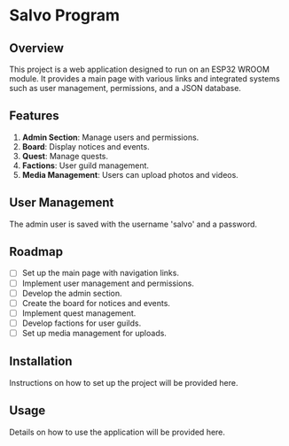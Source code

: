 # Salvo Program

## Overview
This project is a web application designed to run on an ESP32 WROOM module. It provides a main page with various links and integrated systems such as user management, permissions, and a JSON database.

## Features
1. **Admin Section**: Manage users and permissions.
2. **Board**: Display notices and events.
3. **Quest**: Manage quests.
4. **Factions**: User guild management.
5. **Media Management**: Users can upload photos and videos.

## User Management
The admin user is saved with the username 'salvo' and a password.

## Roadmap
- [ ] Set up the main page with navigation links.
- [ ] Implement user management and permissions.
- [ ] Develop the admin section.
- [ ] Create the board for notices and events.
- [ ] Implement quest management.
- [ ] Develop factions for user guilds.
- [ ] Set up media management for uploads.

## Installation
Instructions on how to set up the project will be provided here.

## Usage
Details on how to use the application will be provided here.
